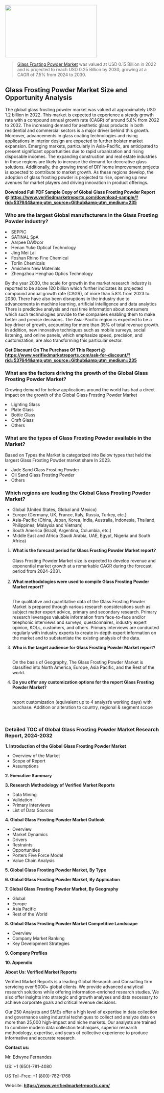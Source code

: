 <img src="https://ffe5etoiles.com/wp-content/uploads/2024/12/MST1-300x171.png" alt="" width="300" height="171" class="alignnone size-medium wp-image-20088" /><blockquote><p><p><a href="https://www.verifiedmarketreports.com/download-sample/?rid=537644&utm_source=Github&utm_medium=235" target="_blank">Glass Frosting Powder Market</a> was valued at USD 0.15 Billion in 2022 and is projected to reach USD 0.25 Billion by 2030, growing at a CAGR of 7.5% from 2024 to 2030.</p></blockquote><p><h2>Glass Frosting Powder Market Size and Opportunity Analysis</h2>The global glass frosting powder market was valued at approximately USD 1.2 billion in 2022. This market is expected to experience a steady growth rate with a compound annual growth rate (CAGR) of around 5.8% from 2022 to 2032. The increasing demand for aesthetic glass products in both residential and commercial sectors is a major driver behind this growth. Moreover, advancements in glass coating technologies and rising applications in interior design are expected to further bolster market expansion. Emerging markets, particularly in Asia-Pacific, are anticipated to present significant opportunities due to rapid urbanization and rising disposable incomes. The expanding construction and real estate industries in these regions are likely to increase the demand for decorative glass solutions. Additionally, the growing trend of DIY home improvement projects is expected to contribute to market growth. As these regions develop, the adoption of glass frosting powder is projected to rise, opening up new avenues for market players and driving innovation in product offerings.</p><p class=""><strong>Download Full PDF Sample Copy of Global Glass Frosting Powder Report @ <a href="https://www.verifiedmarketreports.com/download-sample/?rid=537644&amp;utm_source=Github&amp;utm_medium=235" target="_blank">https://www.verifiedmarketreports.com/download-sample/?rid=537644&amp;utm_source=Github&amp;utm_medium=235</a></strong></p><h3 id="" class="">Who are the largest Global manufacturers in the Glass Frosting Powder industry?</h3><p><li>SEPPIC</li><li> SATINAL SpA</li><li> Aarpee DÃ©cor</li><li> Henan Yuke Optical Technology</li><li> Jing Mei Lai</li><li> Foshan Rhino Fine Chemical</li><li> Torlin Chemicals</li><li> Amichem New Materials</li><li> Zhengzhou Henghao Optics Technology</li></p><div class=""><div class="" dir="" data-message-author-role="" data-message-id="" data-message-model-slug=""><div class=""><div class=""><div class=""><div class="" dir="" data-message-author-role="" data-message-id="" data-message-model-slug=""><div class=""><div class=""><p>By the year 2030, the scale for growth in the market research industry is reported to be above 120 billion which further indicates its projected compound annual growth rate (CAGR), of more than 5.8% from 2023 to 2030. There have also been disruptions in the industry due to advancements in machine learning, artificial intelligence and data analytics There is predictive analysis and real time information about consumers which such technologies provide to the companies enabling them to make better and precise decisions. The Asia-Pacific region is expected to be a key driver of growth, accounting for more than 35% of total revenue growth. In addition, new innovative techniques such as mobile surveys, social listening, and online panels, which emphasize speed, precision, and customization, are also transforming this particular sector.</p><p><strong>Get Discount On The Purchase Of This Report @&nbsp; <a href="https://www.verifiedmarketreports.com/ask-for-discount/?rid=537644&amp;utm_source=Github&amp;utm_medium=235" target="_blank">https://www.verifiedmarketreports.com/ask-for-discount/?rid=537644&amp;utm_source=Github&amp;utm_medium=235</a></strong></p></div></div></div></div></div></div></div></div><h3 id="" class="">What are the factors driving the growth of the Global Glass Frosting Powder Market?</h3><p id="" class="">Growing demand for below applications around the world has had a direct impact on the growth of the Global Glass Frosting Powder Market</p><p id="" class=""><li>Lighting Glass</li><li> Plate Glass</li><li> Bottle Glass</li><li> Craft Glass</li><li> Others</li></p><h3 id="" class="">What are the types of Glass Frosting Powder available in the Market?</h3><p id="" class="">Based on Types the Market is categorized into Below types that held the largest Glass Frosting Powder market share In 2023.</p><p id="" class=""><li>Jade Sand Glass Frosting Powder</li><li> Oil Sand Glass Frosting Powder</li><li> Others</li></p><h3 id="" class="">Which regions are leading the Global Glass Frosting Powder Market?</h3><ul><li>Global (United States, Global and Mexico)</li><li>Europe (Germany, UK, France, Italy, Russia, Turkey, etc.)</li><li>Asia-Pacific (China, Japan, Korea, India, Australia, Indonesia, Thailand, Philippines, Malaysia and Vietnam)</li><li>South America (Brazil, Argentina, Columbia, etc.)</li><li>Middle East and Africa (Saudi Arabia, UAE, Egypt, Nigeria and South Africa)</li></ul><p><ol><li><strong>What is the forecast period for Glass Frosting Powder Market report?<br /></strong><br /><span data-sheets-root="1" data-sheets-value="{&quot;1&quot;:2,&quot;2&quot;:&quot;XXXX size is expected to develop revenue and exponential market growth at a remarkable CAGR during the forecast period from 2024&ndash;2030.&quot;}" data-sheets-userformat="{&quot;2&quot;:12674,&quot;4&quot;:{&quot;1&quot;:2,&quot;2&quot;:16776960},&quot;10&quot;:2,&quot;11&quot;:0,&quot;15&quot;:&quot;Arial&quot;,&quot;16&quot;:12}">Glass Frosting Powder Market size is expected to develop revenue and exponential market growth at a remarkable CAGR during the forecast period from 2024&ndash;2031.</span><br /><br /></li><li><strong>What methodologies were used to compile Glass Frosting Powder Market report?<br /><br /></strong><p>The qualitative and quantitative data of the&nbsp;Glass Frosting Powder Market is prepared through various research considerations such as subject matter expert advice, primary and secondary research. Primary research leverages valuable information from face-to-face and/or telephonic interviews and surveys, questionnaires, industry expert opinion, KOLs, customers, and others. Primary interviews are conducted regularly with industry experts to create in-depth expert information on the market and to substantiate the existing analysis of the data.&nbsp;</p></li><li><strong>Who is the target audience for Glass Frosting Powder Market report?<br /><br /></strong><p>On the basis of Geography, The&nbsp;Glass Frosting Powder Market is classified into North America, Europe, Asia Pacific, and the Rest of the world.</p></li><li><strong>Do you offer any customization options for the report Glass Frosting Powder Market?<br /><br /></strong><p>report customization (equivalent up to 4 analyst&rsquo;s working days) with purchase. Addition or alteration to country, regional &amp; segment scope</p><p>&nbsp;</p></li></ol></p><h3 id="" class="">Detailed TOC of Global Glass Frosting Powder Market Research Report, 2024-2032</h3><p id="" class=""><strong>1. Introduction of the Global Glass Frosting Powder Market</strong></p><ul><li>Overview of the Market</li><li>Scope of Report</li><li>Assumptions</li></ul><p id="" class=""><strong>2. Executive Summary</strong></p><p id="" class=""><strong>3. Research Methodology of&nbsp;Verified Market Reports</strong></p><ul><li>Data Mining</li><li>Validation</li><li>Primary Interviews</li><li>List of Data Sources</li></ul><p id="" class=""><strong>4. Global Glass Frosting Powder Market Outlook</strong></p><ul><li>Overview</li><li>Market Dynamics</li><li>Drivers</li><li>Restraints</li><li>Opportunities</li><li>Porters Five Force Model</li><li>Value Chain Analysis</li></ul><p id="" class=""><strong>5. Global Glass Frosting Powder Market, By&nbsp;Type</strong></p><p id="" class=""><strong>6. Global Glass Frosting Powder Market, By Application</strong></p><p id="" class=""><strong>7. Global Glass Frosting Powder Market, By Geography</strong></p><ul><li>Global</li><li>Europe</li><li>Asia Pacific</li><li>Rest of the World</li></ul><p id="" class=""><strong>8. Global Glass Frosting Powder Market Competitive Landscape</strong></p><ul><li>Overview</li><li>Company Market Ranking</li><li>Key Development Strategies</li></ul><p id="" class=""><strong>9. Company Profiles</strong></p><p id="" class=""><strong>10. Appendix</strong></p><p id="" class=""><strong>About Us: Verified Market Reports</strong></p><p id="" class="">Verified Market Reports is a leading Global Research and Consulting firm servicing over 5000+ global clients. We provide advanced analytical research solutions while offering information-enriched research studies. We also offer insights into strategic and growth analyses and data necessary to achieve corporate goals and critical revenue decisions.</p><p id="" class="">Our 250 Analysts and SMEs offer a high level of expertise in data collection and governance using industrial techniques to collect and analyze data on more than 25,000 high-impact and niche markets. Our analysts are trained to combine modern data collection techniques, superior research methodology, expertise, and years of collective experience to produce informative and accurate research.</p><p id="" class=""><strong>Contact us:</strong></p><p id="" class="">Mr. Edwyne Fernandes</p><p id="" class="">US: +1 (650)-781-4080</p><p id="" class="">US Toll-Free: +1 (800)-782-1768</p><p id="" class="">Website: <a target="" data-test-app-aware-link=""><strong>https://www.verifiedmarketreports.com/</strong></a></p>
